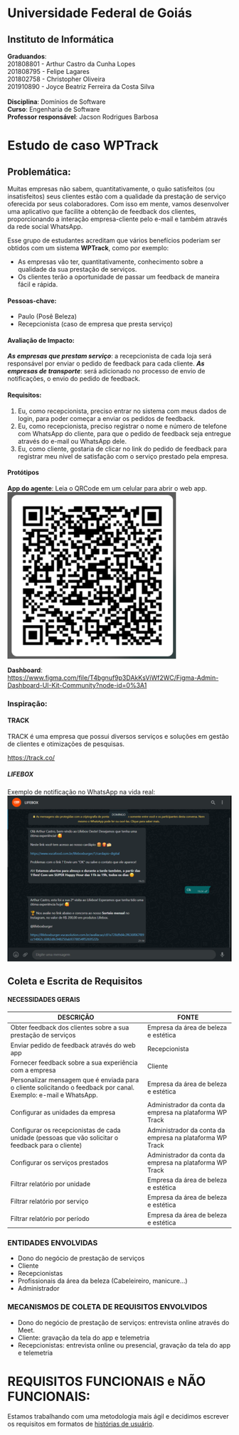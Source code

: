# Universidade Federal de Goiás

## Instituto de Informática

**Graduandos**:
<br/>
201808801 - Arthur Castro da Cunha Lopes<br/>
201808795 - Felipe Lagares<br/>
201802758 - Christopher Oliveira<br/>
201910890 - Joyce Beatriz Ferreira da Costa Silva<br/>
<br/>
**Disciplina**: Domínios de Software<br/>
**Curso**: Engenharia de Software<br/>
**Professor responsável**: Jacson Rodrigues Barbosa

# Estudo de caso WPTrack

## Problemática:

Muitas empresas não sabem, quantitativamente, o quão satisfeitos (ou insatisfeitos) seus clientes estão com a qualidade da prestação de serviço oferecida por seus colaboradores. Com isso em mente, vamos desenvolver uma aplicativo que facilite a obtenção de feedback dos clientes, proporcionando a interação empresa-cliente pelo e-mail e também através da rede social WhatsApp.

Esse grupo de estudantes acreditam que vários benefícios poderiam ser obtidos com um sistema **WPTrack**, como por exemplo:

- As empresas vão ter, quantitativamente, conhecimento sobre a qualidade da sua prestação de serviços.
- Os clientes terão a oportunidade de passar um feedback de maneira fácil e rápida.

#### Pessoas-chave:

- Paulo (Posê Beleza)
- Recepcionista (caso de empresa que presta serviço)

#### Avaliação de Impacto:

**_As empresas que prestam serviço_**: a recepcionista de cada loja será responsável por enviar o pedido de feedback para cada cliente.
**_As empresas de transporte_**: será adicionado no processo de envio de notificações, o envio do pedido de feedback.

#### Requisitos:

1. Eu, como recepcionista, preciso entrar no sistema com meus dados de login, para poder começar a enviar os pedidos de feedback.
2. Eu, como recepcionista, preciso registrar o nome e número de telefone com WhatsApp do cliente, para que o pedido de feedback seja entregue através do e-mail ou WhatsApp dele.
3. Eu, como cliente, gostaria de clicar no link do pedido de feedback para registrar meu nível de satisfação com o serviço prestado pela empresa.

#### Protótipos

**App do agente**: Leia o QRCode em um celular para abrir o web app.
![Imagem do QRCode](./imagens/qrcode.png)

**Dashboard**:
https://www.figma.com/file/T4bgnuf9p3DAkKsViWf2WC/Figma-Admin-Dashboard-UI-Kit-Community?node-id=0%3A1

### Inspiração:

#### TRACK

TRACK é uma empresa que possui diversos serviços e soluções em gestão de clientes e otimizações de pesquisas.

https://track.co/

##### LIFEBOX

Exemplo de notificação no WhatsApp na vida real:
![Imagem do WhatsApp com um exemplo real](./imagens/lifebox.png)

## Coleta e Escrita de Requisitos

#### NECESSIDADES GERAIS

| DESCRIÇÃO                                                                                                        | FONTE                                                    |
| ---------------------------------------------------------------------------------------------------------------- | -------------------------------------------------------- |
| Obter feedback dos clientes sobre a sua prestação de serviços                                                    | Empresa da área de beleza e estética                     |
| Enviar pedido de feedback através do web app                                                                     | Recepcionista                                            |
| Fornecer feedback sobre a sua experiência com a empresa                                                          | Cliente                                                  |
| Personalizar mensagem que é enviada para o cliente solicitando o feedback por canal. Exemplo: e-mail e WhatsApp. | Empresa da área de beleza e estética                     |
| Configurar as unidades da empresa                                                                                | Administrador da conta da empresa na plataforma WP Track |
| Configurar os recepcionistas de cada unidade (pessoas que vão solicitar o feedback para o cliente)               | Administrador da conta da empresa na plataforma WP Track |
| Configurar os serviços prestados                                                                                 | Administrador da conta da empresa na plataforma WP Track |
| Filtrar relatório por unidade                                                                                    | Empresa da área de beleza e estética                     |
| Filtrar relatório por serviço                                                                                    | Empresa da área de beleza e estética                     |
| Filtrar relatório por período                                                                                    | Empresa da área de beleza e estética                     |

### ENTIDADES ENVOLVIDAS

- Dono do negócio de prestação de serviços
- Cliente
- Recepcionistas
- Profissionais da área da beleza (Cabeleireiro, manicure...)
- Administrador

### MECANISMOS DE COLETA DE REQUISITOS ENVOLVIDOS

- Dono do negócio de prestação de serviços: entrevista online através do Meet.
- Cliente: gravação da tela do app e telemetria
- Recepcionistas: entrevista online ou presencial, gravação da tela do app e telemetria

# REQUISITOS FUNCIONAIS e NÃO FUNCIONAIS:

Estamos trabalhando com uma metodologia mais ágil e decidimos escrever os requisitos em formatos de [histórias de usuário](./user-stories.md "Histórias de usuário").
